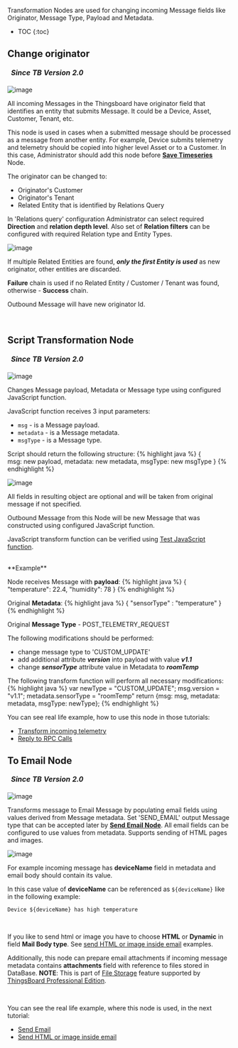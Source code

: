 Transformation Nodes are used for changing incoming Message fields like Originator, Message Type, Payload and Metadata.

* TOC
{:toc}


## Change originator

<table  style="width:250px;">
   <thead>
     <tr>
	 <td style="text-align: center"><strong><em>Since TB Version 2.0</em></strong></td>
     </tr>
   </thead>
</table> 

![image](https://img.tbqa.cloud/user-guide/rule-engine-2-0/nodes/transformation-change-originator.png)

All incoming Messages in the Thingsboard have originator field that identifies an entity that submits Message. 
It could be a Device, Asset, Customer, Tenant, etc.

This node is used in cases when a submitted message should be processed as a message from another entity. 
For example, Device submits telemetry and telemetry should be copied into higher level Asset or to a Customer. 
In this case, Administrator should add this node before [**Save Timeseries**](/docs/{{docsPrefix}}user-guide/rule-engine-2-0/action-nodes/#save-timeseries-node) Node.

The originator can be changed to:

- Originator's Customer
- Originator's Tenant
- Related Entity that is identified by Relations Query

In 'Relations query' configuration Administrator can select required **Direction** and **relation depth level**. 
Also set of **Relation filters** can be configured with required Relation type and Entity Types.

![image](https://img.tbqa.cloud/user-guide/rule-engine-2-0/nodes/transformation-change-originator-config.png)

If multiple Related Entities are found, **_only the first Entity is used_** as new originator, other entities are discarded.

**Failure** chain is used if no Related Entity / Customer / Tenant was found, otherwise - **Success** chain.

Outbound Message will have new originator Id.

<br>

## Script Transformation Node

<table  style="width:250px;">
   <thead>
     <tr>
	 <td style="text-align: center"><strong><em>Since TB Version 2.0</em></strong></td>
     </tr>
   </thead>
</table> 

![image](https://img.tbqa.cloud/user-guide/rule-engine-2-0/nodes/transformation-script.png)

Changes Message payload, Metadata or Message type using configured JavaScript function.

JavaScript function receives 3 input parameters: 

- <code>msg</code> - is a Message payload.
- <code>metadata</code> - is a Message metadata.
- <code>msgType</code> - is a Message type.

Script should return the following structure:
{% highlight java %}
{   
    msg: new payload,
    metadata: new metadata,
    msgType: new msgType 
}
{% endhighlight %}

![image](https://img.tbqa.cloud/user-guide/rule-engine-2-0/nodes/transformation-script-config.png)

All fields in resulting object are optional and will be taken from original message if not specified.

Outbound Message from this Node will be new Message that was constructed using configured JavaScript function.

JavaScript transform function can be verified using [Test JavaScript function](/docs/{{docsPrefix}}user-guide/rule-engine-2-0/overview/#test-script-functions).

<br>
**Example**

Node receives Message with **payload**:
{% highlight java %}
{
    "temperature": 22.4,
    "humidity": 78
}
{% endhighlight %}

Original **Metadata**:
{% highlight java %}
{ "sensorType" : "temperature" }
{% endhighlight %}


Original **Message Type** - POST_TELEMETRY_REQUEST
<br>

The following modifications should be performed:

- change message type to 'CUSTOM_UPDATE' 
- add additional attribute **_version_** into payload with value **_v1.1_**
- change _**sensorType**_ attribute value in Metadata to **_roomTemp_**

The following transform function will perform all necessary modifications:
{% highlight java %}
var newType = "CUSTOM_UPDATE";
msg.version = "v1.1";
metadata.sensorType = "roomTemp"
return {msg: msg, metadata: metadata, msgType: newType};
{% endhighlight %}

You can see real life example, how to use this node in those tutorials:

- [Transform incoming telemetry](/docs/user-guide/rule-engine-2-0/tutorials/transform-incoming-telemetry/)
- [Reply to RPC Calls](/docs/user-guide/rule-engine-2-0/tutorials/rpc-reply-tutorial#add-transform-script-node)

## To Email Node

<table  style="width:250px;">
   <thead>
     <tr>
	 <td style="text-align: center"><strong><em>Since TB Version 2.0</em></strong></td>
     </tr>
   </thead>
</table> 

![image](https://img.tbqa.cloud/user-guide/rule-engine-2-0/nodes/transformation-to-email.png)

Transforms message to Email Message by populating email fields using values derived from Message metadata.
Set 'SEND_EMAIL' output Message type that can be accepted later by [**Send Email Node**](/docs/{{docsPrefix}}user-guide/rule-engine-2-0/external-nodes/#send-email-node).
All email fields can be configured to use values from metadata. Supports sending of HTML pages and images.
  
![image](https://img.tbqa.cloud/user-guide/rule-engine-2-0/nodes/transformation-to-email-config.png)

For example incoming message has **deviceName** field in metadata and email body should contain its value.

In this case value of **deviceName** can be referenced as <code>${deviceName}</code> like in the following example:

 ```
 Device ${deviceName} has high temperature
 ```
 
<br>

If you like to send html or image you have to choose **HTML** or **Dynamic** in field **Mail Body type**. See [send HTML or image inside email](/docs/user-guide/rule-engine-2-0/tutorials/send-email-html)
examples.

Additionally, this node can prepare email attachments if incoming message metadata contains **attachments** field with reference to files stored in DataBase.
**NOTE**: This is part of [File Storage](/docs/{{docsPrefix}}user-guide/file-storage/) feature supported by [ThingsBoard Professional Edition](/products/thingsboard-pe/).

<br>

You can see the real life example, where this node is used, in the next tutorial:

- [Send Email](/docs/user-guide/rule-engine-2-0/tutorials/send-email/)
- [Send HTML or image inside email](/docs/user-guide/rule-engine-2-0/tutorials/send-email-html)

